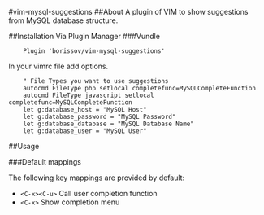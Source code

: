 #vim-mysql-suggestions
##About
A plugin of VIM to show suggestions from MySQL database structure.

##Installation
Via Plugin Manager
###Vundle
```viml
    Plugin 'borissov/vim-mysql-suggestions'
```

In your vimrc file add options.
```viml
    " File Types you want to use suggestions
    autocmd FileType php setlocal completefunc=MySQLCompleteFunction
    autocmd FileType javascript setlocal completefunc=MySQLCompleteFunction
    let g:database_host = "MySQL Host"
    let g:database_password = "MySQL Password"
    let g:database_database = "MySQL Database Name"
    let g:database_user = "MySQL User"
```
##Usage

###Default mappings

The following key mappings are provided by default: 
* `<C-x><C-u>` Call user completion function 
* `<C-x>` Show completion menu
